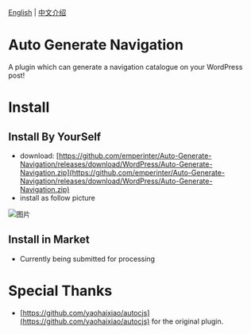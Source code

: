 [English](README.md) | [中文介绍](READEME_cn.md)

# Auto Generate Navigation

A plugin which  can generate a navigation  catalogue on your WordPress post!

# Install

## Install By YourSelf

- download: [https://github.com/emperinter/Auto-Generate-Navigation/releases/download/WordPress/Auto-Generate-Navigation.zip](https://github.com/emperinter/Auto-Generate-Navigation/releases/download/WordPress/Auto-Generate-Navigation.zip)
- install as follow picture

![图片](https://user-images.githubusercontent.com/20177836/166665366-08b68697-0c32-4131-a851-d27cef78175b.png)

## Install in Market

- Currently being submitted for processing


# Special Thanks

- [https://github.com/yaohaixiao/autocjs](https://github.com/yaohaixiao/autocjs) for the original plugin.


